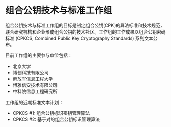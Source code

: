 # 组合公钥技术与标准工作组

组合公钥技术与标准工作组的目标是制定组合公钥(CPK)的算法标准和技术规范，联合研究机构和企业形成组合公钥的技术社区。工作组的工作成果以组合公钥密码标准 (CPKCS, Combined Public Key Cryptography Standards) 系列文本公布。

目前工作组的主要参与单位包括：

 - 北京大学
 - 博创科技有限公司
 - 解放军信息工程大学
 - 博雅信安技术有限公司
 - 中科院信息工程研究所

工作组的近期标准文本计划：

 - CPKCS #1: 组合公钥标识密钥管理算法
 - CPKCS #2: 基于对的组合公钥标识管理算法

